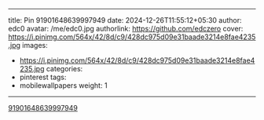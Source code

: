 
---
title: Pin 91901648639997949
date: 2024-12-26T11:55:12+05:30
author: edc0
avatar: /me/edc0.jpg
authorlink: https://github.com/edczero
cover: https://i.pinimg.com/564x/42/8d/c9/428dc975d09e31baade3214e8fae4235.jpg
images:
   - https://i.pinimg.com/564x/42/8d/c9/428dc975d09e31baade3214e8fae4235.jpg
categories:
  - pinterest
tags:
  - mobilewallpapers
weight: 1
---

<!--more-->

[91901648639997949](https://in.pinterest.com/pin/91901648639997949/)

	